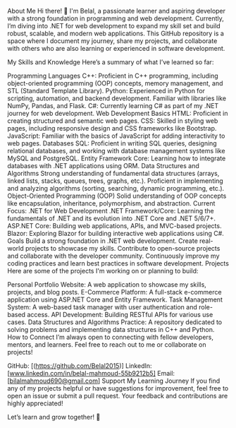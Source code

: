 About Me
Hi there! 👋 I'm Belal, a passionate learner and aspiring developer with a strong foundation in programming and web development.
Currently, I’m diving into .NET for web development to expand my skill set and build robust, scalable, and modern web applications.
This GitHub repository is a space where I document my journey, share my projects, and collaborate with others who are also learning or experienced in software development.

My Skills and Knowledge
Here’s a summary of what I’ve learned so far:

Programming Languages
C++: Proficient in C++ programming, including object-oriented programming (OOP) concepts, memory management, and STL (Standard Template Library).
Python: Experienced in Python for scripting, automation, and backend development. Familiar with libraries like NumPy, Pandas, and Flask.
C#: Currently learning C# as part of my .NET journey for web development.
Web Development Basics
HTML: Proficient in creating structured and semantic web pages.
CSS: Skilled in styling web pages, including responsive design and CSS frameworks like Bootstrap.
JavaScript: Familiar with the basics of JavaScript for adding interactivity to web pages.
Databases
SQL: Proficient in writing SQL queries, designing relational databases, and working with database management systems like MySQL and PostgreSQL.
Entity Framework Core: Learning how to integrate databases with .NET applications using ORM.
Data Structures and Algorithms
Strong understanding of fundamental data structures (arrays, linked lists, stacks, queues, trees, graphs, etc.).
Proficient in implementing and analyzing algorithms (sorting, searching, dynamic programming, etc.).
Object-Oriented Programming (OOP)
Solid understanding of OOP concepts like encapsulation, inheritance, polymorphism, and abstraction.
Current Focus: .NET for Web Development
.NET Framework/Core: Learning the fundamentals of .NET and its evolution into .NET Core and .NET 5/6/7+.
ASP.NET Core: Building web applications, APIs, and MVC-based projects.
Blazor: Exploring Blazor for building interactive web applications using C#.
Goals
Build a strong foundation in .NET web development.
Create real-world projects to showcase my skills.
Contribute to open-source projects and collaborate with the developer community.
Continuously improve my coding practices and learn best practices in software development.
Projects
Here are some of the projects I'm working on or planning to build:

Personal Portfolio Website: A web application to showcase my skills, projects, and blog posts.
E-Commerce Platform: A full-stack e-commerce application using ASP.NET Core and Entity Framework.
Task Management System: A web-based task manager with user authentication and role-based access.
API Development: Building RESTful APIs for various use cases.
Data Structures and Algorithms Practice: A repository dedicated to solving problems and implementing data structures in C++ and Python.
How to Connect
I’m always open to connecting with fellow developers, mentors, and learners. Feel free to reach out to me or collaborate on projects!

GitHub: [(https://github.com/Belal2015)]
LinkedIn: [www.linkedin.com/in/belal-mahmoud-55b9212b5]
Email: [bilalmahmoud690@gmail.com]
Support My Learning Journey
If you find any of my projects helpful or have suggestions for improvement, feel free to open an issue or submit a pull request. Your feedback and contributions are highly appreciated!

Let’s learn and grow together! 🚀

<!--- Belal2015/Belal2015 is a ✨ special ✨ repository because its `README.md` (this file) appears on your GitHub profile. You can click the Preview link to take a look at your changes. --->
